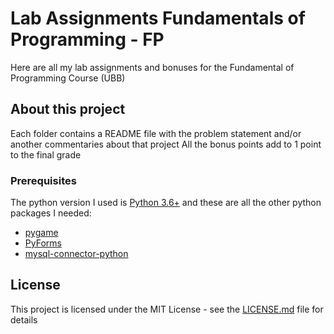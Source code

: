 # Lab Assignments Fundamentals of Programming - FP 

Here are all my lab assignments and bonuses for the Fundamental of Programming Course (UBB)

## About this project

Each folder contains a README file with the problem statement and/or another commentaries about that project 
All the bonus points add to 1 point to the final grade


### Prerequisites

The python version I used is [Python 3.6+](https://www.python.org/downloads/release/python-360/) and these are all the other python packages I needed:

* [pygame](https://www.pygame.org/news)
* [PyForms](https://www.pygame.org/news)
* [mysql-connector-python](http://dev.mysql.com/doc/connector-python/en/index.html)

## License

This project is licensed under the MIT License - see the [LICENSE.md](LICENSE.md) file for details
